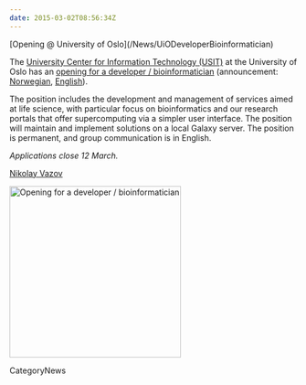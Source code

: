 ```yaml
---
date: 2015-03-02T08:56:34Z
---
```

<div class='newsItemHeader'>[Opening @ University of Oslo](/News/UiODeveloperBioinformatician)</div>


The [University Center for Information Technology (USIT)](http://www.usit.uio.no/english/) at the  University of Oslo has an [opening for a developer / bioinformatician](http://uio.easycruit.com/vacancy/1347839/69316?iso=no) (announcement: [Norwegian](http://uio.easycruit.com/vacancy/1347839/69316?iso=no), [English](https://translate.google.com/translate?sl=no&tl=en&u=http%3A%2F%2Fuio.easycruit.com%2Fvacancy%2F1347839%2F69316)).

The position includes the development and management of services aimed at life science, with particular focus on bioinformatics and our research portals that offer supercomputing via a simpler user interface. The position will maintain and implement solutions on a local Galaxy server. The position is permanent, and group communication is in English.  

*Applications close 12 March.*

[Nikolay Vazov](http://www.usit.uio.no/english/about/organisation/bps/rc/rss/staff/nikolaiv/index.html)

<div class='center'><a href='http://uio.easycruit.com/vacancy/1347839/69316?iso=no'><img src='/Images/Logos/UiOLogo.png' alt='Opening for a developer / bioinformatician' width="300" /></a></div>



CategoryNews
